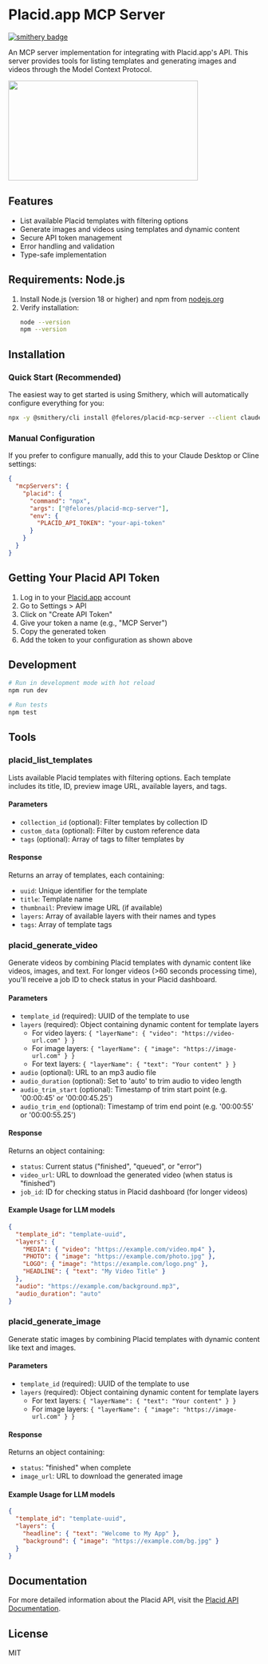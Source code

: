 # Placid.app MCP Server
[![smithery badge](https://smithery.ai/badge/@felores/placid-mcp-server)](https://smithery.ai/server/@felores/placid-mcp-server)

An MCP server implementation for integrating with Placid.app's API. This server provides tools for listing templates and generating images and videos through the Model Context Protocol.

<a href="https://glama.ai/mcp/servers/xeklsydon0">
  <img width="380" height="200" src="https://glama.ai/mcp/servers/xeklsydon0/badge" />
</a>

## Features

- List available Placid templates with filtering options
- Generate images and videos using templates and dynamic content
- Secure API token management
- Error handling and validation
- Type-safe implementation

## Requirements: Node.js

1. Install Node.js (version 18 or higher) and npm from [nodejs.org](https://nodejs.org/)
2. Verify installation:
   ```bash
   node --version
   npm --version
   ```

## Installation

### Quick Start (Recommended)

The easiest way to get started is using Smithery, which will automatically configure everything for you:

```bash
npx -y @smithery/cli install @felores/placid-mcp-server --client claude
```

### Manual Configuration

If you prefer to configure manually, add this to your Claude Desktop or Cline settings:

```json
{
  "mcpServers": {
    "placid": {
      "command": "npx",
      "args": ["@felores/placid-mcp-server"],
      "env": {
        "PLACID_API_TOKEN": "your-api-token"
      }
    }
  }
}
```

## Getting Your Placid API Token

1. Log in to your [Placid.app](https://placid.app/) account
2. Go to Settings > API
3. Click on "Create API Token"
4. Give your token a name (e.g., "MCP Server")
5. Copy the generated token
6. Add the token to your configuration as shown above

## Development

```bash
# Run in development mode with hot reload
npm run dev

# Run tests
npm test
```

## Tools

### placid_list_templates
Lists available Placid templates with filtering options. Each template includes its title, ID, preview image URL, available layers, and tags.

#### Parameters
- `collection_id` (optional): Filter templates by collection ID
- `custom_data` (optional): Filter by custom reference data
- `tags` (optional): Array of tags to filter templates by

#### Response
Returns an array of templates, each containing:
- `uuid`: Unique identifier for the template
- `title`: Template name
- `thumbnail`: Preview image URL (if available)
- `layers`: Array of available layers with their names and types
- `tags`: Array of template tags

### placid_generate_video
Generate videos by combining Placid templates with dynamic content like videos, images, and text. For longer videos (>60 seconds processing time), you'll receive a job ID to check status in your Placid dashboard.

#### Parameters
- `template_id` (required): UUID of the template to use
- `layers` (required): Object containing dynamic content for template layers
  - For video layers: `{ "layerName": { "video": "https://video-url.com" } }`
  - For image layers: `{ "layerName": { "image": "https://image-url.com" } }`
  - For text layers: `{ "layerName": { "text": "Your content" } }`
- `audio` (optional): URL to an mp3 audio file
- `audio_duration` (optional): Set to 'auto' to trim audio to video length
- `audio_trim_start` (optional): Timestamp of trim start point (e.g. '00:00:45' or '00:00:45.25')
- `audio_trim_end` (optional): Timestamp of trim end point (e.g. '00:00:55' or '00:00:55.25')

#### Response
Returns an object containing:
- `status`: Current status ("finished", "queued", or "error")
- `video_url`: URL to download the generated video (when status is "finished")
- `job_id`: ID for checking status in Placid dashboard (for longer videos)

#### Example Usage for LLM models
```json
{
  "template_id": "template-uuid",
  "layers": {
    "MEDIA": { "video": "https://example.com/video.mp4" },
    "PHOTO": { "image": "https://example.com/photo.jpg" },
    "LOGO": { "image": "https://example.com/logo.png" },
    "HEADLINE": { "text": "My Video Title" }
  },
  "audio": "https://example.com/background.mp3",
  "audio_duration": "auto"
}
```

### placid_generate_image
Generate static images by combining Placid templates with dynamic content like text and images.

#### Parameters
- `template_id` (required): UUID of the template to use
- `layers` (required): Object containing dynamic content for template layers
  - For text layers: `{ "layerName": { "text": "Your content" } }`
  - For image layers: `{ "layerName": { "image": "https://image-url.com" } }`

#### Response
Returns an object containing:
- `status`: "finished" when complete
- `image_url`: URL to download the generated image

#### Example Usage for LLM models
```json
{
  "template_id": "template-uuid",
  "layers": {
    "headline": { "text": "Welcome to My App" },
    "background": { "image": "https://example.com/bg.jpg" }
  }
}
```

## Documentation

For more detailed information about the Placid API, visit the [Placid API Documentation](https://placid.app/docs/api/).

## License

MIT
